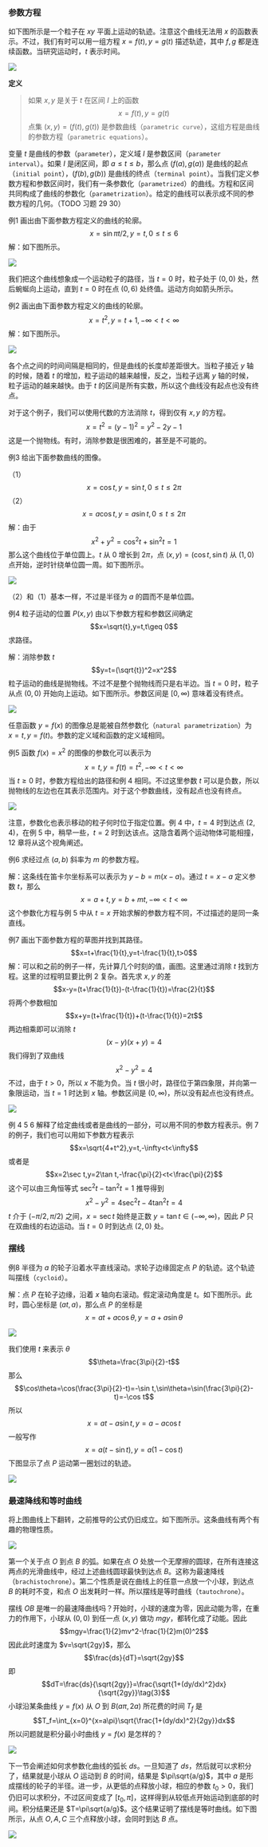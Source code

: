 ### 参数方程
如下图所示是一个粒子在 $xy$ 平面上运动的轨迹。注意这个曲线无法用 $x$ 的函数表示。不过，我们有时可以用一组方程 $x=f(t),y=g(t)$ 描述轨迹，其中 $f,g$ 都是连续函数。当研究运动时，$t$ 表示时间。

![](010.010.png)

**定义**
> 如果 $x,y$ 是关于 $t$ 在区间 $I$ 上的函数
> $$x=f(t),y=g(t)$$
> 点集 $(x,y)=(f(t),g(t))$ 是参数曲线（`parametric curve`），这组方程是曲线的参数方程（`parametric equations`）。

变量 $t$ 是曲线的参数（`parameter`），定义域 $I$ 是参数区间（`parameter interval`）。如果 $I$ 是闭区间，即 $a\leq t\leq b$，那么点 $(f(a),g(a))$ 是曲线的起点（`initial point`），$(f(b),g(b))$ 是曲线的终点（`terminal point`）。当我们定义参数方程和参数区间时，我们有一条参数化（`parametrized`）的曲线。方程和区间共同构成了曲线的参数化（`parametrization`）。给定的曲线可以表示成不同的参数方程的几何。（TODO 习题 29 30）

例1 画出由下面参数方程定义的曲线的轮廓。
$$x=\sin \pi t/2,y=t,0\leq t\leq 6$$
解：如下图所示。

![](010.020.png)

我们把这个曲线想象成一个运动粒子的路径，当 $t=0$ 时，粒子处于 $(0,0)$ 处，然后蜿蜒向上运动，直到 $t=0$ 时在点 $(0,6)$ 处终值。运动方向如箭头所示。

例2 画出由下面参数方程定义的曲线的轮廓。
$$x=t^2,y=t+1,-\infty<t<\infty$$
解：如下图所示。

![](010.030.png)

各个点之间的时间间隔是相同的，但是曲线的长度却差距很大。当粒子接近 $y$ 轴的时候，随着 $t$ 的增加，粒子运动的越来越慢，反之，当粒子远离 $y$ 轴的时候，粒子运动的越来越快。由于 $t$ 的区间是所有实数，所以这个曲线没有起点也没有终点。

对于这个例子，我们可以使用代数的方法消除 $t$，得到仅有 $x,y$ 的方程。
$$x=t^2=(y-1)^2=y^2-2y-1$$
这是一个抛物线。有时，消除参数是很困难的，甚至是不可能的。

例3 给出下面参数曲线的图像。

（1）
$$x=\cos t,y=\sin t,0\leq t\leq 2\pi$$
（2）
$$x=a\cos t,y=a\sin t,0\leq t\leq 2\pi$$
解：由于
$$x^2+y^2=\cos^2t+\sin^2t=1$$
那么这个曲线位于单位圆上。$t$ 从 $0$ 增长到 $2\pi$，点 $(x,y)=(\cos t,\sin t)$ 从 $(1,0)$ 点开始，逆时针绕单位圆一周。如下图所示。

![](010.040.png)

（2）和（1）基本一样，不过是半径为 $a$ 的圆而不是单位圆。

例4 粒子运动的位置 $P(x,y)$ 由以下参数方程和参数区间确定
$$x=\sqrt{t},y=t,t\geq 0$$
求路径。

解：消除参数 $t$
$$y=t=(\sqrt{t})^2=x^2$$
粒子运动的曲线是抛物线。不过不是整个抛物线而只是右半边。当 $t=0$ 时，粒子从点 $(0,0)$ 开始向上运动。如下图所示。参数区间是 $[0,\infty)$ 意味着没有终点。

![](010.050.png)

任意函数 $y=f(x)$ 的图像总是能被自然参数化（`natural parametrization`）为 $x=t,y=f(t)$。参数的定义域和函数的定义域相同。

例5 函数 $f(x)=x^2$ 的图像的参数化可以表示为
$$x=t,y=f(t)=t^2,-\infty<t<\infty$$
当 $t\geq 0$ 时，参数方程给出的路径和例 4 相同。不过这里参数 $t$ 可以是负数，所以抛物线的左边也在其表示范围内。对于这个参数曲线，没有起点也没有终点。

![](010.060.png)

注意，参数化也表示移动的粒子何时位于指定位置。例 4 中，$t=4$ 时到达点 $(2,4)$，在例 5 中，稍早一些，$t=2$ 时到达该点。这隐含着两个运动物体可能相撞，12 章将从这个视角阐述。

例6 求经过点 $(a,b)$ 斜率为 $m$ 的参数方程。

解：这条线在笛卡尔坐标系可以表示为 $y-b=m(x-a)$。通过 $t=x-a$ 定义参数 $t$，那么
$$x=a+t,y=b+mt,-\infty<t<\infty$$
这个参数化方程与例 5 中从 $t=x$ 开始求解的参数方程不同，不过描述的是同一条直线。

例7 画出下面参数方程的草图并找到其路径。
$$x=t+\frac{1}{t},y=t-\frac{1}{t},t>0$$
解：可以和之前的例子一样，先计算几个时刻的值，画图。这里通过消除 $t$ 找到方程。这里的过程明显要比例 2 复杂。首先求 $x,y$ 的差
$$x-y=(t+\frac{1}{t})-(t-\frac{1}{t})=\frac{2}{t}$$
将两个参数相加
$$x+y=(t+\frac{1}{t})+(t-\frac{1}{t})=2t$$
两边相乘即可以消除 $t$
$$(x-y)(x+y)=4$$
我们得到了双曲线
$$x^2-y^2=4$$
不过，由于 $t>0$，所以 $x$ 不能为负。当 $t$ 很小时，路径位于第四象限，并向第一象限运动，当 $t=1$ 时达到 $x$ 轴。参数区间是 $(0,\infty)$，所以没有起点也没有终点。

![](010.070.png)

例 4 5 6 解释了给定曲线或者是曲线的一部分，可以用不同的参数方程表示。例 7 的例子，我们也可以用如下参数方程表示
$$x=\sqrt{4+t^2},y=t,-\infty<t<\infty$$
或者是
$$x=2\sec t,y=2\tan t,-\frac{\pi}{2}<t<\frac{\pi}{2}$$
这个可以由三角恒等式 $\sec^2t -\tan^2t=1$ 推导得到
$$x^2-y^2=4\sec^2t-4\tan^2t=4$$
$t$ 介于 $(-\pi/2,\pi/2)$ 之间，$x=\sec t$ 始终是正数 $y=\tan t\in(-\infty,\infty)$，因此 $P$ 只在双曲线的右边运动。当 $t=0$ 时到达点 $(2,0)$ 处。

### 摆线
例8 半径为 $a$ 的轮子沿着水平直线滚动。求轮子边缘固定点 $P$ 的轨迹。这个轨迹叫摆线（`cycloid`）。

解：点 $P$ 在轮子边缘，沿着 $x$ 轴向右滚动。假定滚动角度是 $t$。如下图所示。此时，圆心坐标是 $(at,a)$，那么点 $P$ 的坐标是
$$x=at+a\cos\theta,y=a+a\sin\theta$$

![](010.090.png)

我们使用 $t$ 来表示 $\theta$
$$\theta=\frac{3\pi}{2}-t$$
那么
$$\cos\theta=\cos(\frac{3\pi}{2}-t)=-\sin t,\sin\theta=\sin(\frac{3\pi}{2}-t)=-\cos t$$
所以
$$x=at-a\sin t,y=a-a\cos t$$
一般写作
$$x=a(t-\sin t),y=a(1-\cos t)$$
下图显示了点 $P$ 运动第一圈划过的轨迹。

![](010.100.png)

### 最速降线和等时曲线
将上图曲线上下翻转，之前推导的公式仍旧成立。如下图所示。这条曲线有两个有趣的物理性质。

![](010.110.png)

第一个关于点 $O$ 到点 $B$ 的弧。如果在点 $O$ 处放一个无摩擦的圆球，在所有连接这两点的光滑曲线中，经过上述曲线圆球最快到达点 $B$。这称为最速降线（`brachistochrone`）。第二个性质是说在曲线上的任意一点放一个小球，到达点 $B$ 的耗时不变，和点 $O$ 出发耗时一样。所以摆线是等时曲线（`tautochrone`）。

摆线 $OB$ 是唯一的最速降曲线吗？开始时，小球的速度为零，因此动能为零，在重力的作用下，小球从 $(0,0)$ 到任一点 $(x,y)$ 做功 $mgy$，都转化成了动能。因此
$$mgy=\frac{1}{2}mv^2-\frac{1}{2}m(0)^2$$
因此此时速度为 $v=\sqrt{2gy}$，那么
$$\frac{ds}{dT}=\sqrt{2gy}$$
即
$$dT=\frac{ds}{\sqrt{2gy}}=\frac{\sqrt{1+(dy/dx)^2}dx}{\sqrt{2gy}}\tag{3}$$
小球沿某条曲线 $y=f(x)$ 从 $O$ 到 $B(a\pi,2a)$ 所花费的时间 $T_f$ 是
$$T_f=\int_{x=0}^{x=a\pi}\sqrt{\frac{1+(dy/dx)^2}{2gy}}dx$$
所以问题就是积分最小时曲线 $y=f(x)$ 是怎样的？

![](010.120.png)

下一节会阐述如何求参数化曲线的弧长 $ds$。一旦知道了 $ds$，然后就可以求积分了，结果就是小球从 $O$ 运动到 $B$ 的时间，结果是 $\pi\sqrt{a/g}$，其中 $a$ 是形成摆线的轮子的半径。进一步，从更低的点释放小球，相应的参数 $t_0>0$，我们仍旧可以求积分，不过区间变成了 $[t_0,\pi]$，这样得到从较低点开始运动到底部的时间。积分结果还是 $T=\pi\sqrt{a/g}$。这个结果证明了摆线是等时曲线。如下图所示，从点 $O,A,C$ 三个点释放小球，会同时到达 $B$ 点。

![](010.130.png)
